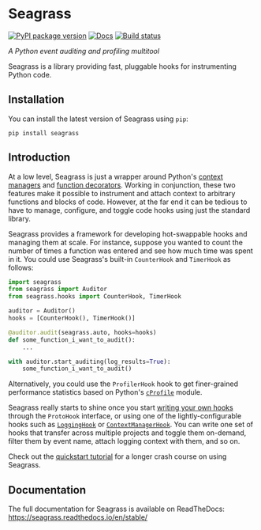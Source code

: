 # Seagrass

[![PyPI package version](https://img.shields.io/pypi/v/seagrass.svg)](https://pypi.org/project/seagrass)
[![Docs](https://readthedocs.org/projects/seagrass/badge/?version=latest)](https://seagrass.readthedocs.io/en/latest/?badge=latest)
[![Build status](https://github.com/kernelmethod/Seagrass/actions/workflows/CI.yml/badge.svg?branch=main)](https://github.com/kernelmethod/Seagrass/actions/workflows/CI.yml/)

*A Python event auditing and profiling multitool*

Seagrass is a library providing fast, pluggable hooks for instrumenting Python
code.

## Installation

You can install the latest version of Seagrass using `pip`:

```
pip install seagrass
```

## Introduction

At a low level, Seagrass is just a wrapper around Python's [context
managers](https://docs.python.org/3/glossary.html#term-context-manager) and
[function decorators](https://docs.python.org/3/glossary.html#term-decorator).
Working in conjunction, these two features make it possible to instrument and
attach context to arbitrary functions and blocks of code. However, at the far
end it can be tedious to have to manage, configure, and toggle code hooks using
just the standard library.

Seagrass provides a framework for developing hot-swappable hooks and managing
them at scale. For instance, suppose you wanted to count the number of times a
function was entered and see how much time was spent in it. You could use
Seagrass's built-in `CounterHook` and `TimerHook` as follows:

```python
import seagrass
from seagrass import Auditor
from seagrass.hooks import CounterHook, TimerHook

auditor = Auditor()
hooks = [CounterHook(), TimerHook()]

@auditor.audit(seagrass.auto, hooks=hooks)
def some_function_i_want_to_audit():
    ...

with auditor.start_auditing(log_results=True):
    some_function_i_want_to_audit()
```

Alternatively, you could use the `ProfilerHook` hook to get finer-grained
performance statistics based on Python's
[`cProfile`](https://docs.python.org/3/library/profile.html#module-cProfile)
module.

Seagrass really starts to shine once you start [writing your own
hooks](https://seagrass.readthedocs.io/en/stable/custom_hooks.html) through the
`ProtoHook` interface, or using one of the lightly-configurable hooks such as
[`LoggingHook`](https://seagrass.readthedocs.io/en/stable/api/seagrass.hooks.html#seagrass.hooks.LoggingHook)
or
[`ContextManagerHook`](https://seagrass.readthedocs.io/en/stable/api/seagrass.hooks.html#seagrass.hooks.ContextManagerHook).
You can write one set of hooks that transfer across multiple projects and toggle
them on-demand, filter them by event name, attach logging context with them, and
so on.

Check out the [quickstart
tutorial](https://seagrass.readthedocs.io/en/latest/quickstart.html) for a
longer crash course on using Seagrass.

## Documentation

The full documentation for Seagrass is available on ReadTheDocs:
https://seagrass.readthedocs.io/en/stable/


